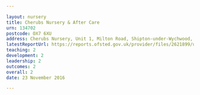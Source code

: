 ```yaml
---

layout: nursery
title: Cherubs Nursery & After Care
urn: 134702
postcode: OX7 6XU
address: Cherubs Nursery, Unit 1, Milton Road, Shipton-under-Wychwood, CHIPPING NORTON, Oxfordshire, OX7 6XU
latestReportUrl: https://reports.ofsted.gov.uk/provider/files/2621899/urn/134702.pdf
teaching: 2
development: 2
leadership: 2
outcomes: 2
overall: 2
date: 23 November 2016

---
```


